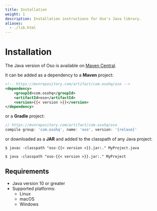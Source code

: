 ```yaml
---
title: Installation
weight: 1
description: Installation instructions for Oso's Java library.
aliases: 
  - ./lib.html
---
```


# Installation

The Java version of Oso is available on [Maven
Central](https://search.maven.org/artifact/com.osohq/oso).

It can be added as a dependency to a **Maven** project:

```xml
<!-- https://mvnrepository.com/artifact/com.osohq/oso -->
<dependency>
    <groupId>com.osohq</groupId>
    <artifactId>oso</artifactId>
    <version>{{< version >}}</version>
</dependency>
```

or a **Gradle** project:

```gradle
// https://mvnrepository.com/artifact/com.osohq/oso
compile group: 'com.osohq', name: 'oso', version: '{relase}'
```

or downloaded as a **JAR** and added to the classpath of any Java project:

```console
$ javac -classpath "oso-{{< version >}}.jar:." MyProject.java

$ java -classpath "oso-{{< version >}}.jar:." MyProject
```

## Requirements

- Java version 10 or greater
- Supported platforms:
  - Linux
  - macOS
  - Windows
